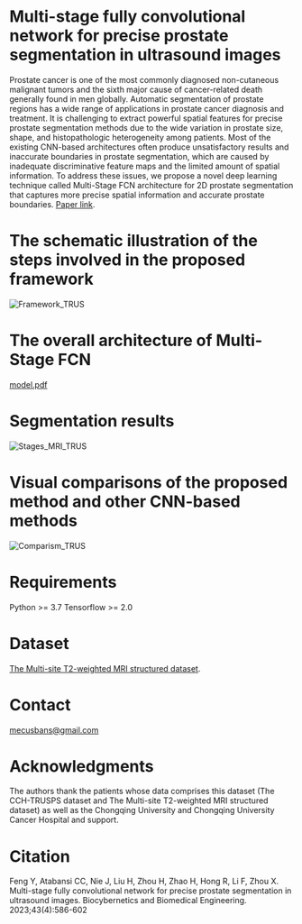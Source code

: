 # Multi-stage fully convolutional network for precise prostate segmentation in ultrasound images
Prostate cancer is one of the most commonly diagnosed non-cutaneous malignant tumors and the sixth major cause of cancer-related death generally found in men globally. Automatic segmentation of prostate regions has a wide range of applications in prostate cancer diagnosis and treatment. It is challenging to extract powerful spatial features for precise prostate segmentation methods due to the wide variation in prostate size, shape, and histopathologic heterogeneity among patients. Most of the existing CNN-based architectures often produce unsatisfactory results and inaccurate boundaries in prostate segmentation, which are caused by inadequate discriminative feature maps and the limited amount of spatial information. To address these issues, we propose a novel deep learning technique called Multi-Stage FCN architecture for 2D prostate segmentation that captures more precise spatial information and accurate prostate boundaries. [Paper link](https://doi.org/10.1016/j.bbe.2023.08.002). 

#  The schematic illustration of the steps involved in the proposed framework
![Framework_TRUS](https://github.com/S-domain/Multi-Stage-FCN/assets/104261511/b8840505-bffa-4132-83ed-b9dcecd6bc43)

#   The overall architecture of Multi-Stage FCN
[model.pdf](https://github.com/S-domain/Multi-Stage-FCN/files/12461350/model.pdf)

#  Segmentation results
![Stages_MRI_TRUS](https://github.com/S-domain/Multi-Stage-FCN/assets/104261511/67aaa4ed-4249-4ca2-b445-a5ff3c1ec2b7)

#   Visual comparisons of the proposed method and other CNN-based methods
![Comparism_TRUS](https://github.com/S-domain/Multi-Stage-FCN/assets/104261511/240f55aa-ce98-4017-a412-a3ee8c6987e6)

#   Requirements
Python >= 3.7 
Tensorflow >= 2.0

#   Dataset
[The Multi-site T2-weighted MRI structured dataset](https://github.com/liuquande/SAML).


#   Contact
mecusbans@gmail.com

#   Acknowledgments
The authors thank the patients whose data comprises this dataset (The CCH-TRUSPS dataset and The Multi-site T2-weighted MRI structured dataset) as well as the Chongqing University and Chongqing University Cancer Hospital and support.


#   Citation
Feng Y, Atabansi CC, Nie J, Liu H, Zhou H, Zhao H, Hong R, Li F, Zhou X. Multi-stage fully convolutional network for precise prostate segmentation in ultrasound images. Biocybernetics and Biomedical Engineering. 2023;43(4):586-602 
